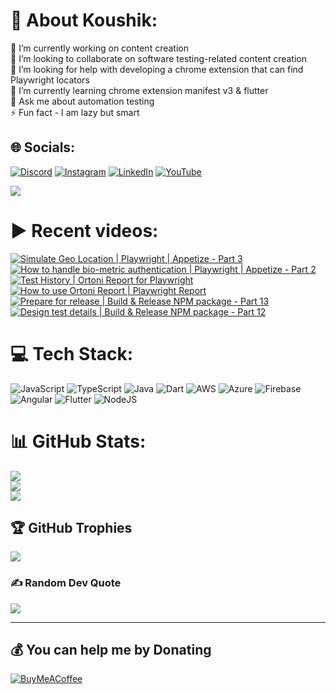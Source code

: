 # 💫 About Koushik:
🔭 I’m currently working on content creation<br>👯 I’m looking to collaborate on software testing-related content creation<br>🤝 I’m looking for help with developing a chrome extension that can find Playwright locators<br>🌱 I’m currently learning chrome extension manifest v3 & flutter<br>💬 Ask me about automation testing<br>⚡ Fun fact - I am lazy but smart


## 🌐 Socials:
[![Discord](https://img.shields.io/badge/Discord-%237289DA.svg?logo=discord&logoColor=white)](htttps://discord.gg/https://discord.gg/UunqzYFHPX) [![Instagram](https://img.shields.io/badge/Instagram-%23E4405F.svg?logo=Instagram&logoColor=white)](https://instagram.com/ortonikc) [![LinkedIn](https://img.shields.io/badge/LinkedIn-%230077B5.svg?logo=linkedin&logoColor=white)](https://linkedin.com/in/ortoni) [![YouTube](https://img.shields.io/badge/YouTube-%23FF0000.svg?logo=YouTube&logoColor=white)](https://youtube.com/@letcode) 

[![](https://visitcount.itsvg.in/api?id=ortonikc&icon=6&color=0)](https://visitcount.itsvg.in)
# ▶️ Recent videos:
<!-- BEGIN YOUTUBE-CARDS -->
[![Simulate Geo Location | Playwright | Appetize - Part 3](https://ytcards.demolab.com/?id=88PngzTxxl0&title=Simulate+Geo+Location+%7C+Playwright+%7C+Appetize+-+Part+3&lang=en&timestamp=1732333703&background_color=%230d1117&title_color=%23ffffff&stats_color=%23dedede&max_title_lines=1&width=250&border_radius=5 "Simulate Geo Location | Playwright | Appetize - Part 3")](https://www.youtube.com/watch?v=88PngzTxxl0)
[![How to handle bio-metric authentication | Playwright | Appetize - Part 2](https://ytcards.demolab.com/?id=23wHdOAMfJY&title=How+to+handle+bio-metric+authentication+%7C+Playwright+%7C+Appetize+-+Part+2&lang=en&timestamp=1732210404&background_color=%230d1117&title_color=%23ffffff&stats_color=%23dedede&max_title_lines=1&width=250&border_radius=5 "How to handle bio-metric authentication | Playwright | Appetize - Part 2")](https://www.youtube.com/watch?v=23wHdOAMfJY)
[![Test History | Ortoni Report for Playwright](https://ytcards.demolab.com/?id=kep8DCgDg6E&title=Test+History+%7C+Ortoni+Report+for+Playwright&lang=en&timestamp=1731310712&background_color=%230d1117&title_color=%23ffffff&stats_color=%23dedede&max_title_lines=1&width=250&border_radius=5 "Test History | Ortoni Report for Playwright")](https://www.youtube.com/watch?v=kep8DCgDg6E)
[![How to use Ortoni Report | Playwright Report](https://ytcards.demolab.com/?id=uuaFwSLSewo&title=How+to+use+Ortoni+Report+%7C+Playwright+Report&lang=en&timestamp=1730706154&background_color=%230d1117&title_color=%23ffffff&stats_color=%23dedede&max_title_lines=1&width=250&border_radius=5 "How to use Ortoni Report | Playwright Report")](https://www.youtube.com/watch?v=uuaFwSLSewo)
[![Prepare for release | Build & Release NPM package - Part 13](https://ytcards.demolab.com/?id=MzRDXgdF_go&title=Prepare+for+release+%7C+Build+%26+Release+NPM+package+-+Part+13&lang=en&timestamp=1726164648&background_color=%230d1117&title_color=%23ffffff&stats_color=%23dedede&max_title_lines=1&width=250&border_radius=5 "Prepare for release | Build & Release NPM package - Part 13")](https://www.youtube.com/watch?v=MzRDXgdF_go)
[![Design test details | Build & Release NPM package - Part 12](https://ytcards.demolab.com/?id=ucKHIRtMT-Q&title=Design+test+details+%7C+Build+%26+Release+NPM+package+-+Part+12&lang=en&timestamp=1726112704&background_color=%230d1117&title_color=%23ffffff&stats_color=%23dedede&max_title_lines=1&width=250&border_radius=5 "Design test details | Build & Release NPM package - Part 12")](https://www.youtube.com/watch?v=ucKHIRtMT-Q)
<!-- END YOUTUBE-CARDS -->
# 💻 Tech Stack:
![JavaScript](https://img.shields.io/badge/javascript-%23323330.svg?style=for-the-badge&logo=javascript&logoColor=%23F7DF1E) ![TypeScript](https://img.shields.io/badge/typescript-%23007ACC.svg?style=for-the-badge&logo=typescript&logoColor=white) ![Java](https://img.shields.io/badge/java-%23ED8B00.svg?style=for-the-badge&logo=java&logoColor=white) ![Dart](https://img.shields.io/badge/dart-%230175C2.svg?style=for-the-badge&logo=dart&logoColor=white) ![AWS](https://img.shields.io/badge/AWS-%23FF9900.svg?style=for-the-badge&logo=amazon-aws&logoColor=white) ![Azure](https://img.shields.io/badge/azure-%230072C6.svg?style=for-the-badge&logo=azure-devops&logoColor=white) ![Firebase](https://img.shields.io/badge/firebase-%23039BE5.svg?style=for-the-badge&logo=firebase) ![Angular](https://img.shields.io/badge/angular-%23DD0031.svg?style=for-the-badge&logo=angular&logoColor=white) ![Flutter](https://img.shields.io/badge/Flutter-%2302569B.svg?style=for-the-badge&logo=Flutter&logoColor=white) ![NodeJS](https://img.shields.io/badge/node.js-6DA55F?style=for-the-badge&logo=node.js&logoColor=white)
# 📊 GitHub Stats:
![](https://github-readme-stats.vercel.app/api?username=ortonikc&theme=radical&hide_border=true&include_all_commits=true&count_private=true)<br/>
![](https://github-readme-streak-stats.herokuapp.com/?user=ortonikc&theme=radical&hide_border=true)<br/>
![](https://github-readme-stats.vercel.app/api/top-langs/?username=ortonikc&theme=radical&hide_border=true&include_all_commits=true&count_private=true&layout=compact)

## 🏆 GitHub Trophies
![](https://github-profile-trophy.vercel.app/?username=ortonikc&theme=discord&no-frame=false&no-bg=true&margin-w=4)

### ✍️ Random Dev Quote
![](https://quotes-github-readme.vercel.app/api?type=horizontal&theme=radical)

---
  ## 💰 You can help me by Donating
  [![BuyMeACoffee](https://img.shields.io/badge/Buy%20Me%20a%20Coffee-ffdd00?style=for-the-badge&logo=buy-me-a-coffee&logoColor=black)](https://buymeacoffee.com/letcode) 

  
<!-- Proudly created with GPRM ( https://gprm.itsvg.in ) -->
